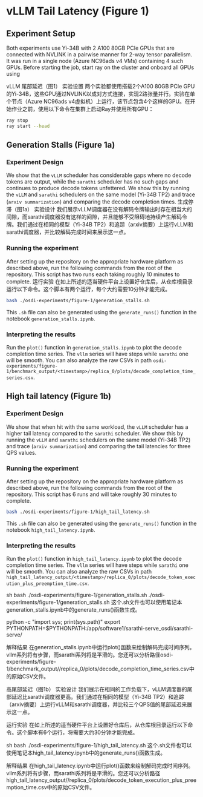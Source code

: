 # vLLM Tail Latency (Figure 1)

## Experiment Setup

Both experiments use Yi-34B with 2 A100 80GB PCIe GPUs that are connected with NVLINK in a pairwise manner for 2-way tensor parallelism. It was run in a single node (Azure NC96ads v4 VMs) containing 4 such GPUs. Before starting the job, start ray on the cluster and onboard all GPUs using

vLLM 尾部延迟（图1）
实验设置
两个实验都使用搭载2个A100 80GB PCIe GPU的Yi-34B，这些GPU通过NVLINK以成对方式连接，实现2路张量并行。实验在单个节点（Azure NC96ads v4虚拟机）上运行，该节点包含4个这样的GPU。在开始作业之前，使用以下命令在集群上启动Ray并使用所有GPU：

```sh
ray stop
ray start --head
```

## Generation Stalls (Figure 1a)

### Experiment Design

We show that the `vLLM` scheduler has considerable gaps where no decode tokens are output, while the `sarathi` scheduler has no such gaps and continues to produce decode tokens unfettered. We show this by running the `vLLM` and `sarathi` schedulers on the same model (Yi-34B TP2) and trace (`arxiv summarization`) and comparing the decode completion times.
生成停滞（图1a）
实验设计
我们展示vLLM调度器在没有解码令牌输出时存在相当大的间隙，而sarathi调度器没有这样的间隙，并且能够不受阻碍地持续产生解码令牌。我们通过在相同的模型（Yi-34B TP2）和追踪（arxiv摘要）上运行vLLM和sarathi调度器，并比较解码完成时间来展示这一点。

### Running the experiment

After setting up the repository on the appropriate hardware platform as described above, run the following commands from the root of the repository. This script has two runs each taking roughly 10 minutes to complete.
运行实验
在如上所述的适当硬件平台上设置好仓库后，从仓库根目录运行以下命令。这个脚本有两个运行，每个大约需要10分钟才能完成。

```sh
bash ./osdi-experiments/figure-1/generation_stalls.sh
```

This `.sh` file can also be generated using the `generate_runs()` function in the notebook `generation_stalls.ipynb`.

### Interpreting the results

Run the `plot()` function in  `generation_stalls.ipynb` to plot the decode completion time series. The `vllm` series will have steps while `sarathi` one will be smooth. You can also analyze the raw CSVs in path `osdi-experiments/figure-1/benchmark_output/<timestamp>/replica_0/plots/decode_completion_time_series.csv`.

## High tail latency (Figure 1b)

### Experiment Design

We show that when hit with the same workload, the `vLLM` scheduler has a higher tail latency compared to the `sarathi` scheduler. We show this by running the `vLLM` and `sarathi` schedulers on the same model (Yi-34B TP2) and trace (`arxiv summarization`) and comparing the tail latencies for three QPS values.

### Running the experiment

After setting up the repository on the appropriate hardware platform as described above, run the following commands from the root of the repository. This script has 6 runs and will take roughly 30 minutes to complete.

```sh
bash ./osdi-experiments/figure-1/high_tail_latency.sh
```

This `.sh` file can also be generated using the `generate_runs()` function in the notebook `high_tail_latency.ipynb`.

### Interpreting the results

Run the `plot()` function in  `high_tail_latency.ipynb` to plot the decode completion time series. The `vllm` series will have steps while `sarathi` one will be smooth. You can also analyze the raw CSVs in path `high_tail_latency_output/<timestamp>/replica_0/plots/decode_token_execution_plus_preemption_time.csv`.







sh
bash ./osdi-experiments/figure-1/generation_stalls.sh
./osdi-experiments/figure-1/generation_stalls.sh
这个.sh文件也可以使用笔记本generation_stalls.ipynb中的generate_runs()函数生成。

python -c "import sys; print(sys.path)"
export PYTHONPATH=$PYTHONPATH:/app/software1/sarathi-serve_osdi/sarathi-serve/

解释结果
在generation_stalls.ipynb中运行plot()函数来绘制解码完成时间序列。vllm系列将有步骤，而sarathi系列将是平滑的。您还可以分析路径osdi-experiments/figure-1/benchmark_output/<timestamp>/replica_0/plots/decode_completion_time_series.csv中的原始CSV文件。

高尾部延迟（图1b）
实验设计
我们展示在相同的工作负载下，vLLM调度器的尾部延迟比sarathi调度器更高。我们通过在相同的模型（Yi-34B TP2）和追踪（arxiv摘要）上运行vLLM和sarathi调度器，并比较三个QPS值的尾部延迟来展示这一点。

运行实验
在如上所述的适当硬件平台上设置好仓库后，从仓库根目录运行以下命令。这个脚本有6个运行，将需要大约30分钟才能完成。

sh
bash ./osdi-experiments/figure-1/high_tail_latency.sh
这个.sh文件也可以使用笔记本high_tail_latency.ipynb中的generate_runs()函数生成。

解释结果
在high_tail_latency.ipynb中运行plot()函数来绘制解码完成时间序列。vllm系列将有步骤，而sarathi系列将是平滑的。您还可以分析路径high_tail_latency_output/<timestamp>/replica_0/plots/decode_token_execution_plus_preemption_time.csv中的原始CSV文件。